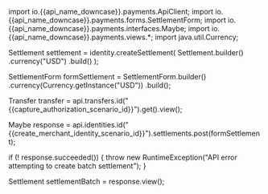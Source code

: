import io.{{api_name_downcase}}.payments.ApiClient;
import io.{{api_name_downcase}}.payments.forms.SettlementForm;
import io.{{api_name_downcase}}.payments.interfaces.Maybe;
import io.{{api_name_downcase}}.payments.views.*;
import java.util.Currency;


Settlement settlement = identity.createSettlement(
  Settlement.builder()
    .currency("USD")
    .build()
);

SettlementForm formSettlement = SettlementForm.builder()
    .currency(Currency.getInstance("USD"))
    .build();

Transfer transfer = api.transfers.id("{{capture_authorization_scenario_id}}").get().view();

Maybe<Settlement> response = api.identities.id("{{create_merchant_identity_scenario_id}}").settlements.post(formSettlement);

if (! response.succeeded()) {
    throw new RuntimeException("API error attempting to create batch settlement");
}

Settlement settlementBatch = response.view();
